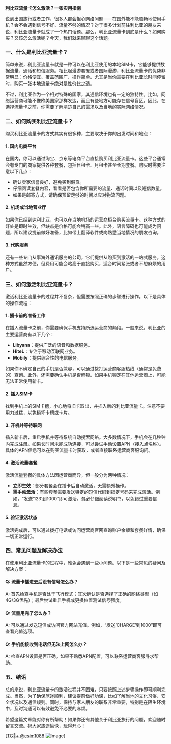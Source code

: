 **利比亚流量卡怎么激活？一张实用指南**

说到出国旅行或者工作，很多人都会担心网络问题——在国外能不能顺畅地使用手机？会不会遇到信号不好、流量不够的情况？对于很多计划前往利比亚的朋友来说，利比亚流量卡就成了一个热门话题。那么，利比亚流量卡到底是什么？如何购买？又该怎么激活呢？今天，我们就来聊聊这个话题。

### 一、什么是利比亚流量卡？

简单来说，利比亚流量卡就是一种可以在利比亚使用的本地SIM卡，它能够提供数据流量、通话和短信服务。相比起漫游套餐或者国际漫游，利比亚流量卡的优势非常明显：价格便宜、覆盖范围广、操作简单。尤其是当你需要在利比亚长时间停留时，购买一张本地流量卡绝对是性价比之选。

不过，利比亚作为一个相对特殊的国家，其通信环境也有一定的独特性。比如，网络运营商可能不像欧美国家那样发达，而且有些地方可能存在信号盲区。因此，在选择流量卡之前，你需要了解清楚自己的需求以及当地的实际网络情况。

### 二、如何购买利比亚流量卡？

购买利比亚流量卡的方式其实有很多种，主要取决于你的出发时间和地点：

#### 1. **国内电商平台**
在国内，你可以通过淘宝、京东等电商平台直接购买利比亚流量卡。这些平台通常会有专门的商家提供各种套餐，包括日租卡、月租卡甚至长期套餐。购买时需要注意以下几点：
- 确认卖家信誉良好，避免买到假货。
- 仔细阅读套餐内容，看看是否包含你所需要的流量、通话时间以及短信数量。
- 如果是邮寄方式，请确保预留足够的时间以应对物流问题。

#### 2. **机场或当地营业厅**
如果你已经到达利比亚，也可以在当地机场的运营商柜台购买流量卡。这种方式的好处是即时生效，但缺点是价格可能会稍高一些。此外，语言障碍也可能成为问题，所以建议提前做好准备，比如带上翻译软件或向熟悉当地情况的朋友咨询。

#### 3. **代购服务**
还有一些专门从事海外通讯服务的公司，它们提供从购买到激活的一站式服务。这种方式虽然方便，但费用可能会略高于直接购买，适合时间紧张或者不想麻烦的用户。

### 三、如何激活利比亚流量卡？

激活利比亚流量卡的过程并不复杂，但需要按照正确的步骤进行操作。以下是具体的操作流程：

#### 1. 插卡前的准备工作
在插入流量卡之前，你需要确保手机支持所选运营商的频段。一般来说，利比亚的主要运营商有以下几个：
- **Libyana**：提供广泛的语音和数据服务。
- **HiteL**：专注于移动互联网业务。
- **Mobily**：提供综合性的电信服务。

如果你不确定自己的手机是否兼容，可以通过拨打运营商客服热线（通常是免费的）查询。此外，还需要确认手机是否解锁。如果手机锁定在其他运营商上，可能无法正常使用新卡。

#### 2. 插入SIM卡
找到手机上的SIM卡槽，小心地将旧卡取出，并插入新的利比亚流量卡。注意不要用力过猛，以免损坏卡槽或卡片。

#### 3. 开机并等待联网
插入新卡后，重启手机并等待系统自动搜索网络。大多数情况下，手机会在几秒钟内完成注册。如果长时间未能成功连接，可以尝试手动设置APN（接入点名称）。具体的APN信息可以在购买流量卡时获取，或者直接联系运营商客服询问。

#### 4. 激活流量套餐
激活流量套餐的具体方法因运营商而异，但一般分为两种情况：
- **立即生效**：部分套餐会在插卡后自动激活，无需额外操作。
- **需手动激活**：有些套餐需要发送特定的短信代码到指定号码来完成激活。例如，“发送‘123’到1000”即可激活。务必仔细阅读说明书，以免错过重要信息。

#### 5. 验证激活状态
激活完成后，可以通过拨打电话或访问运营商官网查询账户余额和套餐详情，确保一切正常运行。

### 四、常见问题及解决办法

在使用利比亚流量卡的过程中，难免会遇到一些小问题。以下是一些常见的疑问及解决方案：

#### Q: 流量卡插进去后没有信号怎么办？
A: 首先检查手机是否处于飞行模式；其次确认是否选择了正确的网络类型（如4G/3G优先）；最后尝试重启手机或更换位置测试信号强度。

#### Q: 流量用完了怎么办？
A: 可以通过发送短信或访问官方网站充值。例如，“发送‘CHARGE’到1000”即可查看充值选项。

#### Q: 手机能接收到电话但无法上网怎么办？
A: 检查APN设置是否正确。如果不熟悉APN配置，可以联系运营商客服寻求帮助。

### 五、结语

总的来说，利比亚流量卡的激活过程并不困难，只要按照上述步骤操作即可顺利完成。当然，为了确保旅途顺利，建议提前做好功课，比如了解当地的文化习俗、安全状况以及通信规则。同时，保持与家人朋友的联系非常重要，特别是在陌生环境中，及时沟通可以有效避免不必要的麻烦。

希望这篇文章能对你有所帮助！如果你还有其他关于利比亚旅行的问题，欢迎随时留言交流。祝大家旅途愉快，玩得开心！

[[TG💪+ @esim1088](https://t.me/s/esim1088) ![Image](https://i.postimg.cc/4NQfJmqS/Snipaste-2025-05-13-00-14-12.png)]